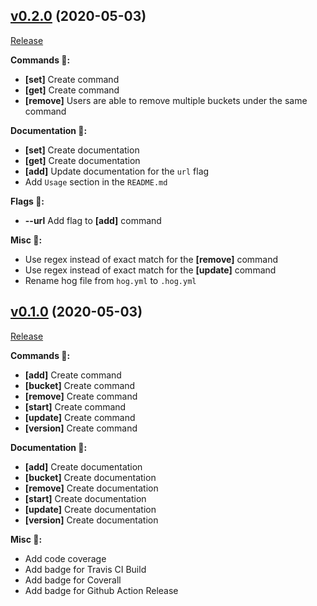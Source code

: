 ## [v0.2.0](https://github.com/jjzcru/hog/tree/v0.2.0) (2020-05-03)
[Release](https://github.com/jjzcru/hog/releases/tag/v0.2.0)

**Commands 🤖:**
- **[set]** Create command
- **[get]** Create command
- **[remove]** Users are able to remove multiple buckets under the same command

**Documentation 📖:**
- **[set]** Create documentation
- **[get]** Create documentation
- **[add]** Update documentation for the `url` flag
- Add `Usage` section in the `README.md`

**Flags 🚩:**
- **--url** Add flag to **[add]** command

**Misc 👾:**
- Use regex instead of exact match for the **[remove]** command
- Use regex instead of exact match for the **[update]** command
- Rename hog file from `hog.yml` to `.hog.yml`

## [v0.1.0](https://github.com/jjzcru/hog/tree/v0.1.0) (2020-05-03)
[Release](https://github.com/jjzcru/hog/releases/tag/v0.1.0)

**Commands 🤖:**
- **[add]** Create command
- **[bucket]** Create command
- **[remove]** Create command
- **[start]** Create command
- **[update]** Create command
- **[version]** Create command

**Documentation 📖:**
- **[add]** Create documentation
- **[bucket]** Create documentation
- **[remove]** Create documentation
- **[start]** Create documentation
- **[update]** Create documentation
- **[version]** Create documentation

**Misc 👾:**
- Add code coverage
- Add badge for Travis CI Build
- Add badge for Coverall
- Add badge for Github Action Release
